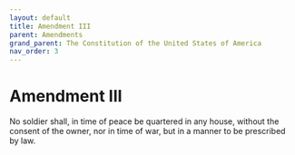 ```yaml
---
layout: default
title: Amendment III
parent: Amendments
grand_parent: The Constitution of the United States of America
nav_order: 3
---
```


# Amendment III

No soldier shall, in time of peace be quartered in any house, without the consent of the owner, nor in time of war, but in a manner to be prescribed by law.